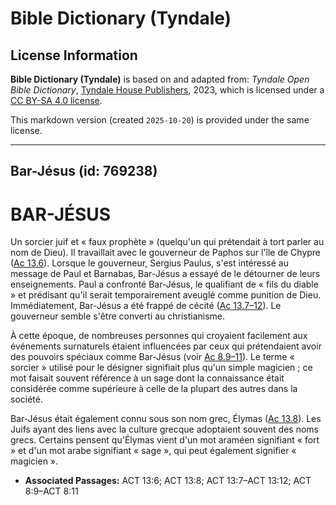 # Bible Dictionary (Tyndale)

## License Information

**Bible Dictionary (Tyndale)** is based on and adapted from: _Tyndale Open Bible Dictionary_, [Tyndale House Publishers](https://tyndaleopenresources.com/), 2023, which is licensed under a [CC BY-SA 4.0 license](https://creativecommons.org/licenses/by-sa/4.0/legalcode.en).

This markdown version (created `2025-10-20`) is provided under the same license.



--------------------------------

## Bar-Jésus (id: 769238)

BAR\-JÉSUS
==========

Un sorcier juif et « faux prophète » (quelqu'un qui prétendait à tort parler au nom de Dieu). Il travaillait avec le gouverneur de Paphos sur l'île de Chypre ([Ac 13\.6](https://ref.ly/Acts13:6)). Lorsque le gouverneur, Sergius Paulus, s'est intéressé au message de Paul et Barnabas, Bar\-Jésus a essayé de le détourner de leurs enseignements. Paul a confronté Bar\-Jésus, le qualifiant de « fils du diable » et prédisant qu'il serait temporairement aveuglé comme punition de Dieu. Immédiatement, Bar\-Jésus a été frappé de cécité ([Ac 13\.7–12](https://ref.ly/Acts13:7-Acts13:12)). Le gouverneur semble s'être converti au christianisme.

À cette époque, de nombreuses personnes qui croyaient facilement aux événements surnaturels étaient influencées par ceux qui prétendaient avoir des pouvoirs spéciaux comme Bar\-Jésus (voir [Ac 8\.9–11](https://ref.ly/Acts8:9-Acts8:11)). Le terme « sorcier » utilisé pour le désigner signifiait plus qu'un simple magicien ; ce mot faisait souvent référence à un sage dont la connaissance était considérée comme supérieure à celle de la plupart des autres dans la société.

Bar\-Jésus était également connu sous son nom grec, Élymas ([Ac 13\.8](https://ref.ly/Acts13:8)). Les Juifs ayant des liens avec la culture grecque adoptaient souvent des noms grecs. Certains pensent qu'Élymas vient d'un mot araméen signifiant « fort » et d'un mot arabe signifiant « sage », qui peut également signifier « magicien ».

* **Associated Passages:** ACT 13:6; ACT 13:8; ACT 13:7–ACT 13:12; ACT 8:9–ACT 8:11


